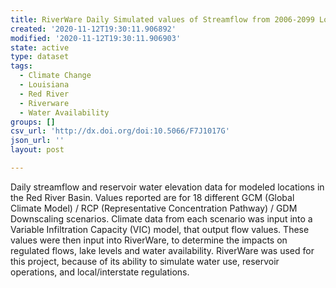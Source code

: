 ```yaml
---
title: RiverWare Daily Simulated values of Streamflow from 2006-2099 Louisiana
created: '2020-11-12T19:30:11.906892'
modified: '2020-11-12T19:30:11.906903'
state: active
type: dataset
tags:
  - Climate Change
  - Louisiana
  - Red River
  - Riverware
  - Water Availability
groups: []
csv_url: 'http://dx.doi.org/doi:10.5066/F7J1017G'
json_url: ''
layout: post

---
```

Daily streamflow and reservoir water elevation data for modeled locations in the Red River Basin. Values reported are for 18 different GCM (Global Climate Model) / RCP (Representative Concentration Pathway) / GDM Downscaling scenarios. Climate data from each scenario was input into a Variable Infiltration Capacity (VIC) model, that output flow values. These values were then input into RiverWare, to determine the impacts on regulated flows, lake levels and water availability. RiverWare was used for this project, because of its ability to simulate water use, reservoir operations, and local/interstate regulations.
